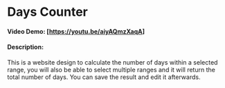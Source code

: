 # Days Counter
#### Video Demo:  [<https://youtu.be/aiyAQmzXaqA>]
#### Description:
This is a website design to calculate the number of days within a selected range, you will also be able to select multiple ranges and it will return the total number of days. You can save the result and edit it afterwards.
